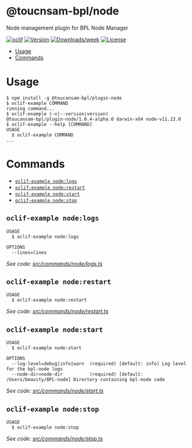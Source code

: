 @toucnsam-bpl/node
==================

Node management plugin for BPL Node Manager

[![oclif](https://img.shields.io/badge/cli-oclif-brightgreen.svg)](https://oclif.io)
[![Version](https://img.shields.io/npm/v/@toucnsam-bpl/node.svg)](https://npmjs.org/package/@toucnsam-bpl/node)
[![Downloads/week](https://img.shields.io/npm/dw/@toucnsam-bpl/node.svg)](https://npmjs.org/package/@toucnsam-bpl/node)
[![License](https://img.shields.io/npm/l/@toucnsam-bpl/node.svg)](https://github.com/toucansam-bpl/node/blob/master/package.json)

<!-- toc -->
* [Usage](#usage)
* [Commands](#commands)
<!-- tocstop -->
# Usage
<!-- usage -->
```sh-session
$ npm install -g @toucansam-bpl/plugin-node
$ oclif-example COMMAND
running command...
$ oclif-example (-v|--version|version)
@toucansam-bpl/plugin-node/1.0.4-alpha.0 darwin-x64 node-v11.13.0
$ oclif-example --help [COMMAND]
USAGE
  $ oclif-example COMMAND
...
```
<!-- usagestop -->
# Commands
<!-- commands -->
* [`oclif-example node:logs`](#oclif-example-nodelogs)
* [`oclif-example node:restart`](#oclif-example-noderestart)
* [`oclif-example node:start`](#oclif-example-nodestart)
* [`oclif-example node:stop`](#oclif-example-nodestop)

## `oclif-example node:logs`

```
USAGE
  $ oclif-example node:logs

OPTIONS
  --lines=lines
```

_See code: [src/commands/node/logs.ts](https://github.com/toucansam-bpl/node/blob/v1.0.4-alpha.0/src/commands/node/logs.ts)_

## `oclif-example node:restart`

```
USAGE
  $ oclif-example node:restart
```

_See code: [src/commands/node/restart.ts](https://github.com/toucansam-bpl/node/blob/v1.0.4-alpha.0/src/commands/node/restart.ts)_

## `oclif-example node:start`

```
USAGE
  $ oclif-example node:start

OPTIONS
  --log-level=debug|info|warn  (required) [default: info] Log level for the bpl-node logs
  --node-dir=node-dir          (required) [default: /Users/bmavity/BPL-node] Directory containing bpl-node code
```

_See code: [src/commands/node/start.ts](https://github.com/toucansam-bpl/node/blob/v1.0.4-alpha.0/src/commands/node/start.ts)_

## `oclif-example node:stop`

```
USAGE
  $ oclif-example node:stop
```

_See code: [src/commands/node/stop.ts](https://github.com/toucansam-bpl/node/blob/v1.0.4-alpha.0/src/commands/node/stop.ts)_
<!-- commandsstop -->
